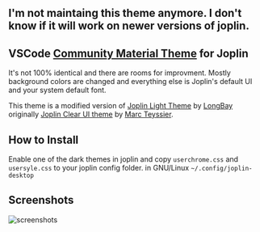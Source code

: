 ## I'm not maintaing this theme anymore. I don't know if it will work on newer versions of joplin. 

## VSCode [Community Material Theme](https://github.com/material-theme/vsc-material-theme) for Joplin
It's not 100% identical and there are rooms for improvment. Mostly background colors are changed and everything else is Joplin's default UI and your system default font.

This theme is a modified version of [Joplin Light Theme](https://github.com/LongBay/Joplin-Light-Theme) by [LongBay](https://github.com/LongBay) originally [Joplin Clear UI theme](https://github.com/marcteys/joplin-theme-clearUI) by [Marc Teyssier](https://github.com/marcteys).
 
## How to Install
Enable one of the dark themes in joplin and copy `userchrome.css` and `usersyle.css` to your joplin config folder. in GNU/Linux `~/.config/joplin-desktop`

## Screenshots
![screenshots](/screenshots.gif)
